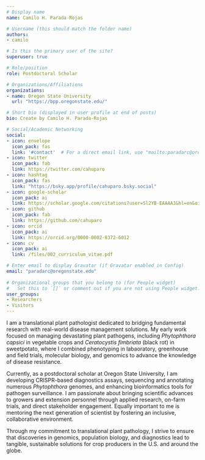 ```yaml
---
# Display name
name: Camilo H. Parada-Rojas

# Username (this should match the folder name)
authors:
- camilo

# Is this the primary user of the site?
superuser: true

# Role/position
role: Postdoctoral Scholar

# Organizations/Affiliations
organizations:
- name: Oregon State University
  url: "https://bpp.oregonstate.edu/"

# Short bio (displayed in user profile at end of posts)
bio: Create by Camilo H. Parada-Rojas

# Social/Academic Networking
social:
- icon: envelope
  icon_pack: fas
  link: '#contact'  # For a direct email link, use "mailto:paradarc@oregonstate.edu".
- icon: twitter
  icon_pack: fab
  link: https://twitter.com/cahuparo
- icon: hashtag
  icon_pack: fas
  link: "https://bsky.app/profile/cahuparo.bsky.social"
- icon: google-scholar
  icon_pack: ai
  link: https://scholar.google.com/citations?user=Sl2YB-EAAAAJ&hl=en&oi=ao
- icon: github
  icon_pack: fab
  link: https://github.com/cahuparo
- icon: orcid
  icon_pack: ai
  link: https://orcid.org/0000-0002-8372-6012 
- icon: cv
  icon_pack: ai
  link: /files/002_curriculum_vitae.pdf

# Enter email to display Gravatar (if Gravatar enabled in Config)
email: "paradarc@oregonstate.edu"
  
# Organizational groups that you belong to (for People widget)
#   Set this to `[]` or comment out if you are not using People widget.  
user_groups:
- Researchers
- Visitors
---
```


I am a translational plant pathologist dedicated to bridging fundamental research with real-world disease management solutions. My early work focused on managing devastating plant pathogens, including *Phytophthora capsici* in vegetable crops and *Ceratocystis fimbriata* (black rot) in sweetpotato, where I combined phenotyping in labaoratory, greenhouse and field trials, molecular biology, and  genomics to advance the knowledge of disease resistance.
  
Currently, as a postdoctoral scholar at Oregon State University, I am developing CRISPR-based diagnostics assays, sequencing and annotating numerous *Phytophthora* genomes, and enhancing bioinformatics tools for pathogen surveillance. I am passionate about bringing scientific advances to growers and extension personnel through applied research, on-farm trials, and direct stakeholder engagement. Equally important to me is mentoring the next generation of scientist by fostering an inclusive, collaborative environment.
 
Through my commitment to translational plant pathology, I strive to ensure that discoveries in genomics, population biology, and diagnostics lead to tangible, sustainable solutions for crop producers in the U.S. and around the globe.
